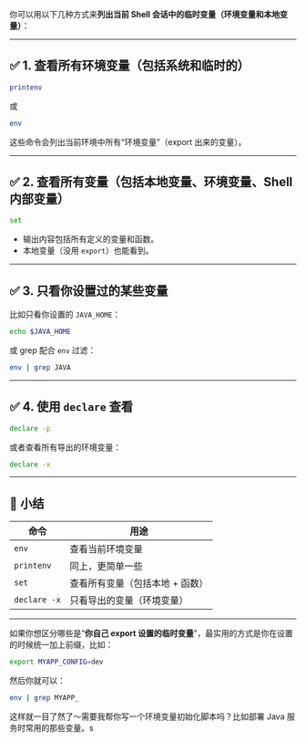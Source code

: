 你可以用以下几种方式来**列出当前 Shell 会话中的临时变量（环境变量和本地变量）**：

---

## ✅ 1. 查看所有环境变量（包括系统和临时的）

```bash
printenv
```

或

```bash
env
```

这些命令会列出当前环境中所有“环境变量”（export 出来的变量）。

---

## ✅ 2. 查看所有变量（包括本地变量、环境变量、Shell 内部变量）

```bash
set
```

- 输出内容包括所有定义的变量和函数。
- 本地变量（没用 `export`）也能看到。

---

## ✅ 3. 只看你设置过的某些变量

比如只看你设置的 `JAVA_HOME`：

```bash
echo $JAVA_HOME
```

或 grep 配合 `env` 过滤：

```bash
env | grep JAVA
```

---

## ✅ 4. 使用 `declare` 查看

```bash
declare -p
```

或者查看所有导出的环境变量：

```bash
declare -x
```

---

## 📌 小结

| 命令        | 用途                           |
|-------------|--------------------------------|
| `env`       | 查看当前环境变量               |
| `printenv`  | 同上，更简单一些               |
| `set`       | 查看所有变量（包括本地 + 函数） |
| `declare -x`| 只看导出的变量（环境变量）     |

---

如果你想区分哪些是“**你自己 export 设置的临时变量**”，最实用的方式是你在设置的时候统一加上前缀，比如：

```bash
export MYAPP_CONFIG=dev
```

然后你就可以：

```bash
env | grep MYAPP_
```

这样就一目了然了～需要我帮你写一个环境变量初始化脚本吗？比如部署 Java 服务时常用的那些变量。s